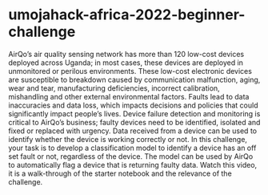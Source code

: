 # umojahack-africa-2022-beginner-challenge
AirQo’s air quality sensing network has more than 120 low-cost devices deployed across Uganda; in most cases, these devices are deployed in unmonitored or perilous environments. These low-cost electronic devices are susceptible to breakdown caused by communication malfunction, aging, wear and tear, manufacturing deficiencies, incorrect calibration, mishandling and other external environmental factors. Faults lead to data inaccuracies and data loss, which impacts decisions and policies that could significantly impact people’s lives.  Device failure detection and monitoring is critical to AirQo’s business; faulty devices need to be identified, isolated and fixed or replaced with urgency. Data received from a device can be used to identify whether the device is working correctly or not.  In this challenge, your task is to develop a classification model to identify a device has an off set fault or not, regardless of the device. The model can be used by AirQo to automatically flag a device that is returning faulty data.  Watch this video, it is a walk-through of the starter notebook and the relevance of the challenge.
